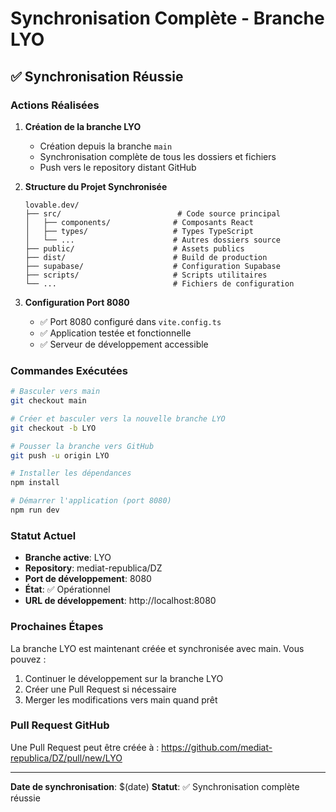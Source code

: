 # Synchronisation Complète - Branche LYO

## ✅ Synchronisation Réussie

### Actions Réalisées

1. **Création de la branche LYO**
   - Création depuis la branche `main`
   - Synchronisation complète de tous les dossiers et fichiers
   - Push vers le repository distant GitHub

2. **Structure du Projet Synchronisée**
   ```
   lovable.dev/
   ├── src/                          # Code source principal
   │   ├── components/              # Composants React
   │   ├── types/                   # Types TypeScript
   │   └── ...                      # Autres dossiers source
   ├── public/                      # Assets publics
   ├── dist/                        # Build de production
   ├── supabase/                    # Configuration Supabase
   ├── scripts/                     # Scripts utilitaires
   └── ...                          # Fichiers de configuration
   ```

3. **Configuration Port 8080**
   - ✅ Port 8080 configuré dans `vite.config.ts`
   - ✅ Application testée et fonctionnelle
   - ✅ Serveur de développement accessible

### Commandes Exécutées

```bash
# Basculer vers main
git checkout main

# Créer et basculer vers la nouvelle branche LYO
git checkout -b LYO

# Pousser la branche vers GitHub
git push -u origin LYO

# Installer les dépendances
npm install

# Démarrer l'application (port 8080)
npm run dev
```

### Statut Actuel

- **Branche active**: LYO
- **Repository**: mediat-republica/DZ
- **Port de développement**: 8080
- **État**: ✅ Opérationnel
- **URL de développement**: http://localhost:8080

### Prochaines Étapes

La branche LYO est maintenant créée et synchronisée avec main. Vous pouvez :

1. Continuer le développement sur la branche LYO
2. Créer une Pull Request si nécessaire
3. Merger les modifications vers main quand prêt

### Pull Request GitHub

Une Pull Request peut être créée à : https://github.com/mediat-republica/DZ/pull/new/LYO

---

**Date de synchronisation**: $(date)
**Statut**: ✅ Synchronisation complète réussie